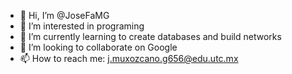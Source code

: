 - 👋 Hi, I’m @JoseFaMG
- 👀 I’m interested in programing
- 🌱 I’m currently learning to create databases and build networks
- 💞️ I’m looking to collaborate on Google
- 📫 How to reach me: j.muxozcano.g656@edu.utc.mx
  

<!---
JoseFaMG/JoseFaMG is a ✨ special ✨ repository because its `README.md` (this file) appears on your GitHub profile.
You can click the Preview link to take a look at your changes.
--->

